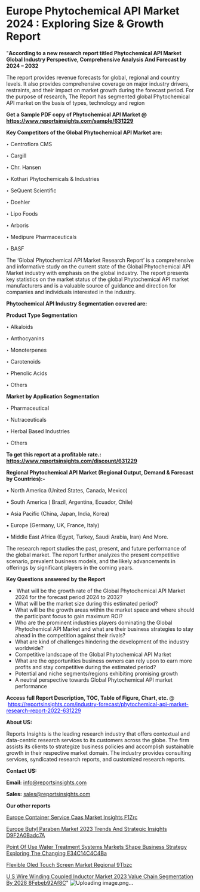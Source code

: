 # Europe Phytochemical API Market 2024 : Exploring Size & Growth Report

"<strong>According to a new research report titled Phytochemical API Market Global Industry Perspective, Comprehensive Analysis And Forecast by 2024 – 2032</strong>

The report provides revenue forecasts for global, regional and country levels. It also provides comprehensive coverage on major industry drivers, restraints, and their impact on market growth during the forecast period. For the purpose of research, The Report has segmented global Phytochemical API market on the basis of types, technology and region

<strong>Get a Sample PDF copy of Phytochemical API Market </strong><strong>@<a href=https://www.reportsinsights.com/sample/631229 style=color:#0000ff;> https://www.reportsinsights.com/sample/631229</a></strong></font>

<strong>Key Competitors of the Global Phytochemical API Market are:</strong>

‣ Centroflora CMS

‣ Cargill

‣ Chr. Hansen

‣ Kothari Phytochemicals & Industries

‣ SeQuent Scientific

‣ Doehler

‣ Lipo Foods

‣ Arboris

‣ Medipure Pharmaceuticals

‣ BASF

The ‘Global Phytochemical API Market Research Report’ is a comprehensive and informative study on the current state of the Global Phytochemical API Market industry with emphasis on the global industry. The report presents key statistics on the market status of the global Phytochemical API market manufacturers and is a valuable source of guidance and direction for companies and individuals interested in the industry.

<strong>Phytochemical API Industry Segmentation covered are:</strong>

<strong>Product Type Segmentation</strong>

‣    Alkaloids

‣ Anthocyanins

‣ Monoterpenes

‣ Carotenoids

‣ Phenolic Acids

‣ Others

<strong>Market by Application Segmentation</strong>

‣   Pharmaceutical

‣ Nutraceuticals

‣ Herbal Based Industries

‣ Others

<strong>To get this report at a profitable rate.: <a href=https://www.reportsinsights.com/discount/631229 style=color:#0000ff;>https://www.reportsinsights.com/discount/631229</a></strong></font>

<strong>Regional Phytochemical API Market (Regional Output, Demand &amp; Forecast by Countries):-</strong>

• North America (United States, Canada, Mexico)

• South America ( Brazil, Argentina, Ecuador, Chile)

• Asia Pacific (China, Japan, India, Korea)

• Europe (Germany, UK, France, Italy)

• Middle East Africa (Egypt, Turkey, Saudi Arabia, Iran) And More.

The research report studies the past, present, and future performance of the global market. The report further analyzes the present competitive scenario, prevalent business models, and the likely advancements in offerings by significant players in the coming years.

<strong>Key Questions answered by the Report</strong>
<ul>
  <li> What will be the growth rate of the Global Phytochemical API Market 2024 for the forecast period 2024 to 2032?</li>
  <li>What will be the market size during this estimated period?</li>
  <li>What will be the growth areas within the market space and where should the participant focus to gain maximum ROI?</li>
  <li>Who are the prominent industries players dominating the Global Phytochemical API Market and what are their business strategies to stay ahead in the competition against their rivals?</li>
  <li>What are kind of challenges hindering the development of the industry worldwide?</li>
  <li>Competitive landscape of the Global Phytochemical API Market</li>
  <li>What are the opportunities business owners can rely upon to earn more profits and stay competitive during the estimated period?</li>
  <li>Potential and niche segments/regions exhibiting promising growth</li>
  <li>A neutral perspective towards Global Phytochemical API market performance</li>
</ul>
<strong>Access full Report Description, TOC, Table of Figure, Chart, etc. </strong>@  <a href=https://reportsinsights.com/industry-forecast/phytochemical-api-market-research-report-2022-631229 style=color:#0000ff;>https://reportsinsights.com/industry-forecast/phytochemical-api-market-research-report-2022-631229</a></font>

<strong><strong>About US</strong>:</strong>

Reports Insights is the leading research industry that offers contextual and data-centric research services to its customers across the globe. The firm assists its clients to strategize business policies and accomplish sustainable growth in their respective market domain. The industry provides consulting services, syndicated research reports, and customized research reports.

<strong>Contact US:</strong>

<p class=""""><b>Email:</b> <a href=mailto:info@reportsinsights.com>info@reportsinsights.com</a></p>
<p class=""""><b>Sales:</b> <a href=mailto:sales@reportsinsights.com>sales@reportsinsights.com</a></p>

<strong>Our other reports</strong>

<a href=https://www.linkedin.com/pulse/europe-container-service-caas-market-insights-f1zrc/>Europe Container Service Caas Market Insights F1Zrc</a>

<a href=https://medium.com/@aryawankhede943/europe-butyl-paraben-market-2023-trends-and-strategic-insights-d9f2a0badc7a>Europe Butyl Paraben Market 2023 Trends And Strategic Insights D9F2A0Badc7A</a>

<a href=https://medium.com/@tidke9676/point-of-use-water-treatment-systems-markets-shape-business-strategy-exploring-the-changing-e34c14c4c4ba>Point Of Use Water Treatment Systems Markets Shape Business Strategy Exploring The Changing E34C14C4C4Ba</a>

<a href=https://www.linkedin.com/pulse/flexible-oled-touch-screen-market-regional-9tbzc/>Flexible Oled Touch Screen Market Regional 9Tbzc</a>

<a href=https://medium.com/@g65914336/u-s-wire-winding-coupled-inductor-market-2023-value-chain-segmentation-by-2028-8febeb92af8c>U S Wire Winding Coupled Inductor Market 2023 Value Chain Segmentation By 2028 8Febeb92Af8C</a>"
![Uploading image.png…]()
